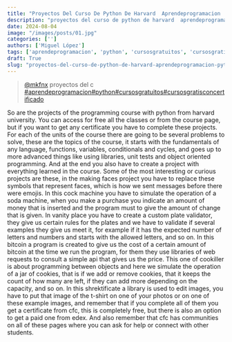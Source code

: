 ```yaml
---
title: "Proyectos Del Curso De Python De Harvard  Aprendeprogramacion  Python  Cursosgratuitos"
description: "proyectos del curso de python de harvard  aprendeprogramacion  python  cursosgratuitos"
date: 2024-08-04
image: "/images/posts/01.jpg"
categories: ['']
authors: ['Miguel López']
tags: ['aprendeprogramacion', 'python', 'cursosgratuitos', 'cursosgratisconcertificado']
draft: True
slug: "proyectos-del-curso-de-python-de-harvard-aprendeprogramacion-python-cursosgratuitos"
---
```


<blockquote class="tiktok-embed" cite="{https://www.tiktok.com/@mkfnx/video/7184986624525225222}" data-video-id="7184986624525225222" style="max-width: 605px;min-width: 325px;" > <section> <a target="_blank" title="@mkfnx" href="https://www.tiktok.com/@mkfnx?refer=embed">@mkfnx</a> proyectos del c </section> <a title="aprendeprogramacion" target="_blank" href="https://www.tiktok.com/tag/aprendeprogramacion?refer=embed">#aprendeprogramacion</a><a title="python" target="_blank" href="https://www.tiktok.com/tag/python?refer=embed">#python</a><a title="cursosgratuitos" target="_blank" href="https://www.tiktok.com/tag/cursosgratuitos?refer=embed">#cursosgratuitos</a><a title="cursosgratisconcertificado" target="_blank" href="https://www.tiktok.com/tag/cursosgratisconcertificado?refer=embed">#cursosgratisconcertificado</a> </blockquote> <script async src="https://www.tiktok.com/embed.js"></script>

So are the projects of the programming  course with python from harvard university.  You can access for free all the classes or from the course page,  but if you want to get any certificate you have to complete these projects.  For each of the units of the course there  are going to be several problems to solve,  these are the topics of the course,  it starts with the fundamentals of any language,  functions, variables,  conditionals and cycles,  and goes up to more advanced things like using libraries,  unit tests and object oriented programming.  And at the end you also have to create a  project with everything learned in the course.  Some of the most interesting or curious projects are these,  in the making faces project you have to  replace these symbols that represent faces,  which is how we sent messages before there were emojis.  In this cock machine you have to simulate the operation of a soda machine,  when you make a purchase you indicate an amount of money that is  inserted and the program must to give the amount of change that is given.  In vanity place you have to create a custom plate validator,  they give us certain rules for the plates and we have  to validate if several examples they give us meet it,  for example if it has the expected number of  letters and numbers and starts with the allowed letters,  and so on.  In this bitcoin a program is created to give us the cost of  a certain amount of bitcoin at the time we run the program,  for them they use libraries of web requests to  consult a simple api that gives us the price.  This one of cookiller is about programming between  objects and here we simulate the operation of a jar of cookies,  that is if we add or remove cookies,  that it keeps the count of how many are left,  if they can add more depending on the capacity,  and so on.  In this shrektificate a library is used to edit images,  you have to put that image of the t-shirt on one  of your photos or on one of these example images,  and remember that if you complete all of them you get a certificate from cfc,  this is completely free,  but there is also an option to get a paid one from edex.  And also remember that cfc has communities on all of these  pages where you can ask for help or connect with other students. 